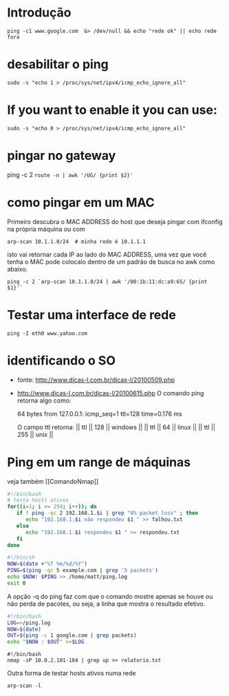 # Introdução

    ping -c1 www.google.com  &> /dev/null && echo "rede ok" || echo rede fora

# desabilitar o ping

    sudo -s "echo 1 > /proc/sys/net/ipv4/icmp_echo_ignore_all"

# If you want to enable it you can use:

    sudo -s "echo 0 > /proc/sys/net/ipv4/icmp_echo_ignore_all"

# pingar no gateway

ping -c 2 `route -n | awk '/UG/ {print $2}'`

# como pingar em um MAC
Primeiro descubra o MAC ADDRESS do host que deseja pingar com ifconfig na
própria máquina ou com

    arp-scan 10.1.1.0/24  # minha rede é 10.1.1.1

isto vai retornar cada IP ao lado do MAC ADDRESS, uma vez
que você tenha o MAC pode colocalo dentro de um padrão de busca no awk
como abaixo.

    ping -c 2 `arp-scan 10.1.1.0/24 | awk '/00:1b:11:dc:a9:65/ {print $1}'`

# Testar uma interface de rede

    ping -I eth0 www.yahoo.com

# identificando o SO
* fonte: http://www.dicas-l.com.br/dicas-l/20100509.php
* http://www.dicas-l.com.br/dicas-l/20100615.php
O comando ping retorna algo como:

    64 bytes from 127.0.0.1: icmp_seq=1 ttl=128 time=0.176 ms

    O campo ttl retorna:
    || ttl || 128 || windows ||
    || ttl || 64 || linux ||
    || ttl || 255 || unix ||

# Ping em um range de máquinas
veja também [[ComandoNmap]]


``` sh
#!/bin/bash
# testa hosts ativos
for((i=1; i <= 254; i++)); do
   if ! ping -qc 2 192.168.1.$i | grep "0% packet loss" ; then
      echo "192.168.1.$i não respondeu $1 " >> falhou.txt
   else
      echo "192.168.1.$i respondeu $1 " >> respondeu.txt
   fi
done
```


``` sh
#!/bin/sh
NOW=$(date +"%T %m/%d/%Y")
PING=$(ping -qc 5 example.com | grep '5 packets')
echo $NOW: $PING >> /home/matt/ping.log
exit 0
```


A opção -q do ping faz com que o comando mostre apenas
se houve ou não perda de pacotes, ou seja, a linha que mostra
o resultado efetivo.

``` sh
#!/bin/bash
LOG=~/ping.log
NOW=$(date)
OUT=$(ping -c 1 google.com | grep packets)
echo "$NOW : $OUT" >>$LOG
```

    #!/bin/bash
    nmap -sP 10.0.2.101-104 | grep up >> relatorio.txt

Outra forma de testar hosts ativos numa rede

    arp-scan -l

